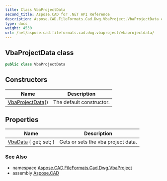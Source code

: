 ```yaml
---
title: Class VbaProjectData
second_title: Aspose.CAD for .NET API Reference
description: Aspose.CAD.FileFormats.Cad.Dwg.VbaProject.VbaProjectData class. 
type: docs
weight: 4530
url: /net/aspose.cad.fileformats.cad.dwg.vbaproject/vbaprojectdata/
---
```

## VbaProjectData class

```csharp
public class VbaProjectData
```

## Constructors

| Name | Description |
| --- | --- |
| [VbaProjectData](vbaprojectdata/)() | The default constructor. |

## Properties

| Name | Description |
| --- | --- |
| [VbaData](../../aspose.cad.fileformats.cad.dwg.vbaproject/vbaprojectdata/vbadata/) { get; set; } | Gets or sets the vba project data. |

### See Also

* namespace [Aspose.CAD.FileFormats.Cad.Dwg.VbaProject](../../aspose.cad.fileformats.cad.dwg.vbaproject/)
* assembly [Aspose.CAD](../../)


